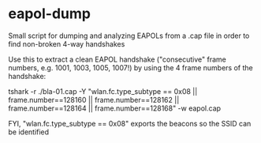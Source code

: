 # eapol-dump
Small script for dumping and analyzing EAPOLs from a .cap file in order to find non-broken 4-way handshakes

Use this to extract a clean EAPOL handshake ("consecutive" frame numbers, e.g. 1001, 1003, 1005, 1007!) by using the 4 frame numbers of the handshake:

tshark -r ./bla-01.cap -Y "wlan.fc.type_subtype == 0x08 || frame.number==128160 || frame.number==128162 || frame.number==128164 || frame.number==128168" -w eapol.cap


FYI, "wlan.fc.type_subtype == 0x08" exports the beacons so the SSID can be identified
